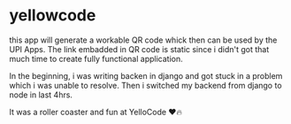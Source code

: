# yellowcode

this app will generate a workable  QR code whick then can be used by the UPI Apps. 
The link embadded in QR code is static since i didn't got that much time to create fully functional application. 

In the beginning, i was writing backen in django and got stuck in a problem which i was unable to resolve.
Then i switched my backend from django to node in last 4hrs.

It was a roller coaster and fun at YelloCode ❤️🔥
